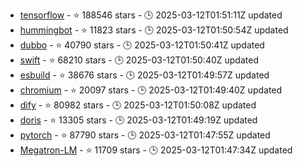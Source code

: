 - [tensorflow](https://github.com/tensorflow/tensorflow) - ⭐ 188546 stars - 🕒 2025-03-12T01:51:11Z updated
- [hummingbot](https://github.com/hummingbot/hummingbot) - ⭐ 11823 stars - 🕒 2025-03-12T01:50:54Z updated
- [dubbo](https://github.com/apache/dubbo) - ⭐ 40790 stars - 🕒 2025-03-12T01:50:41Z updated
- [swift](https://github.com/swiftlang/swift) - ⭐ 68210 stars - 🕒 2025-03-12T01:50:40Z updated
- [esbuild](https://github.com/evanw/esbuild) - ⭐ 38676 stars - 🕒 2025-03-12T01:49:57Z updated
- [chromium](https://github.com/chromium/chromium) - ⭐ 20097 stars - 🕒 2025-03-12T01:49:40Z updated
- [dify](https://github.com/langgenius/dify) - ⭐ 80982 stars - 🕒 2025-03-12T01:50:08Z updated
- [doris](https://github.com/apache/doris) - ⭐ 13305 stars - 🕒 2025-03-12T01:49:19Z updated
- [pytorch](https://github.com/pytorch/pytorch) - ⭐ 87790 stars - 🕒 2025-03-12T01:47:55Z updated
- [Megatron-LM](https://github.com/NVIDIA/Megatron-LM) - ⭐ 11709 stars - 🕒 2025-03-12T01:47:34Z updated
